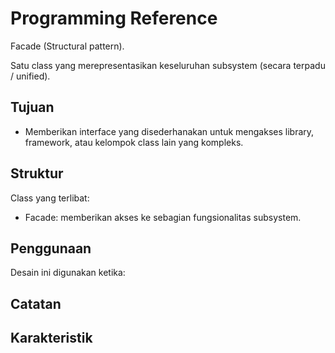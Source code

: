 # Programming Reference

Facade (Structural pattern).

Satu class yang merepresentasikan keseluruhan subsystem (secara terpadu / unified).

## Tujuan

* Memberikan interface yang disederhanakan untuk mengakses library, framework, atau kelompok class lain yang kompleks.

## Struktur

Class yang terlibat:

- Facade: memberikan akses ke sebagian fungsionalitas subsystem.

## Penggunaan

Desain ini digunakan ketika:

## Catatan

## Karakteristik